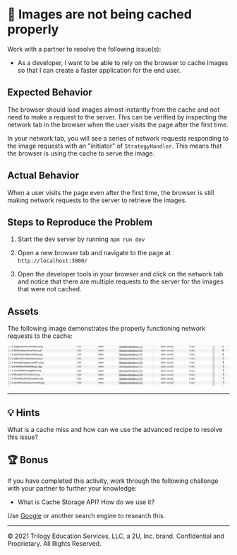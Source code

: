 # 🐛 Images are not being cached properly

Work with a partner to resolve the following issue(s):

* As a developer, I want to be able to rely on the browser to cache images so that I can create a faster application for the end user.

## Expected Behavior

The browser should load images almost instantly from the cache and not need to make a request to the server. This can be verified by inspecting the network tab in the browser when the user visits the page after the first time.

In your network tab, you will see a series of network requests responding to the image requests with an "initiator" of `StrategyHandler`. This means that the browser is using the cache to serve the image.

## Actual Behavior

When a user visits the page even after the first time, the browser is still making network requests to the server to retrieve the images.

## Steps to Reproduce the Problem

1. Start the dev server by running `npm run dev`

2. Open a new browser tab and navigate to the page at `http://localhost:3000/`

3. Open the developer tools in your browser and click on the network tab and notice that there are multiple requests to the server for the images that were not cached.

## Assets

The following image demonstrates the properly functioning network requests to the cache:

![Network tab of chrome based browser showing 200 status codes](./Images/network.png)

---

## 💡 Hints

What is a cache miss and how can we use the advanced recipe to resolve this issue?

## 🏆 Bonus

If you have completed this activity, work through the following challenge with your partner to further your knowledge:

* What is Cache Storage API? How do we use it?

Use [Google](https://www.google.com) or another search engine to research this.

---
© 2021 Trilogy Education Services, LLC, a 2U, Inc. brand. Confidential and Proprietary. All Rights Reserved.
